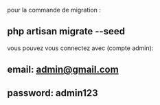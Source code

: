 pour la commande de migration :
## php artisan migrate --seed

vous pouvez vous connectez avec (compte admin):
## email: admin@gmail.com
## password: admin123

